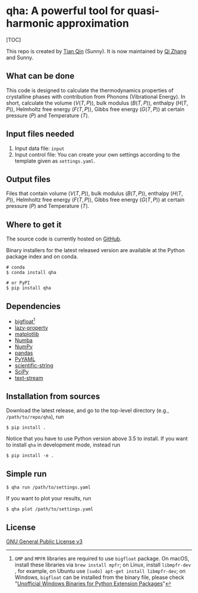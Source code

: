 # qha: A powerful tool for quasi-harmonic approximation

[TOC]

This repo is created by [Tian Qin](mailto:qinxx197@umn.edu) (Sunny). It is now maintained by [Qi Zhang](mailto:qz2280@columbia.edu) and Sunny.

## What can be done

This code is designed to calculate the thermodynamics properties of crystalline phases with contribution from Phonons (Vibrational Energy). In short, calculate the volume ($V(T, P)$), bulk modulus ($B(T, P)$), enthalpy ($H(T, P)$), Helmholtz free energy ($F(T, P)$), Gibbs free energy ($G(T, P)$) at certain pressure ($P$) and Temperature ($T$).

## Input files needed

1. Input data file: `input`
2. Input control file: You can create your own settings according to the template given as `settings.yaml`.

## Output files

Files that contain volume ($V(T, P)$), bulk modulus ($B(T, P)$), enthalpy ($H(T, P)$), Helmholtz free energy ($F(T, P)$), Gibbs free energy ($G(T, P)$) at certain pressure ($P$) and Temperature ($T$).

## Where to get it

The source code is currently hosted on [GitHub](https://github.com/MineralsCloud/qha).

Binary installers for the latest released version are available at the Python package index and on conda.

```shell
# conda
$ conda install qha
```

```shell
# or PyPI
$ pip install qha
```

## Dependencies

- [bigfloat](https://pypi.python.org/pypi/bigfloat)[^1]
- [lazy-property](https://github.com/jackmaney/lazy-property)
- [matplotlib](https://matplotlib.org)
- [Numba](http://numba.pydata.org)
- [NumPy](http://www.numpy.org)
- [pandas](https://pandas.pydata.org)
- [PyYAML](http://pyyaml.org)
- [scientific-string](https://github.com/singularitti/scientific-string)
- [SciPy](https://www.scipy.org)
- [text-stream](https://github.com/singularitti/text-stream)

[^1]: `GMP` and `MPFR` libraries are required to use `bigfloat` package. On macOS, install these libraries via `brew install mpfr`; on Linux, install `libmpfr-dev` , for example, on Ubuntu use `[sudo] apt-get install libmpfr-dev`; on Windows, `bigfloat` can be installed from the binary file, please check  "[Unofficial Windows Binaries for Python Extension Packages](https://www.lfd.uci.edu/~gohlke/pythonlibs/)"

## Installation from sources

Download the latest release, and go to the top-level directory (e.g., `/path/to/repo/qha`), run

```shell
$ pip install .
```

Notice that you have to use Python version above 3.5 to install. If you want to install `qha` in development mode, instead run

```shell
$ pip install -e .
```

## Simple run

```shell
$ qha run /path/to/settings.yaml
```

If you want to plot your results, run

```shell
$ qha plot /path/to/settings.yaml
```

## License

[GNU General Public License v3](./LICENSE.txt)

